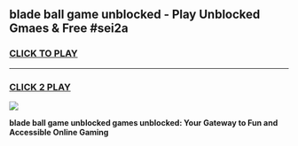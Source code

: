 
## blade ball game unblocked - Play Unblocked Gmaes & Free #sei2a
<h3>
<a href="https://premium.freeplayer.one?title=blade_ball_game_unblocked&ref=03M">CLICK TO PLAY</a></h3>
<hr>

<h3>
<a href="https://premium.freeplayer.one?title=blade_ball_game_unblocked&ref=03M">CLICK 2 PLAY</a>
  
</h3>

<a href="https://premium.freeplayer.one?title=blade_ball_game_unblocked&ref=03M"><img src="https://clearcache.store/games.png"></a>


**blade ball game unblocked games unblocked: Your Gateway to Fun and Accessible Online Gaming**
